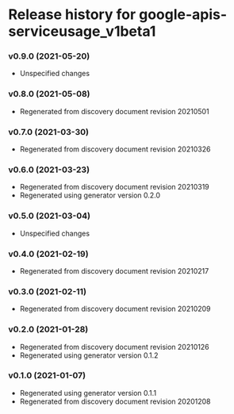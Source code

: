 # Release history for google-apis-serviceusage_v1beta1

### v0.9.0 (2021-05-20)

* Unspecified changes

### v0.8.0 (2021-05-08)

* Regenerated from discovery document revision 20210501

### v0.7.0 (2021-03-30)

* Regenerated from discovery document revision 20210326

### v0.6.0 (2021-03-23)

* Regenerated from discovery document revision 20210319
* Regenerated using generator version 0.2.0

### v0.5.0 (2021-03-04)

* Unspecified changes

### v0.4.0 (2021-02-19)

* Regenerated from discovery document revision 20210217

### v0.3.0 (2021-02-11)

* Regenerated from discovery document revision 20210209

### v0.2.0 (2021-01-28)

* Regenerated from discovery document revision 20210126
* Regenerated using generator version 0.1.2

### v0.1.0 (2021-01-07)

* Regenerated using generator version 0.1.1
* Regenerated from discovery document revision 20201208

